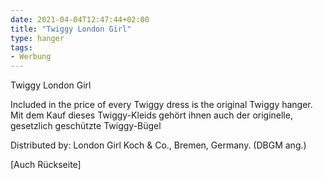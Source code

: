 ```yaml
---
date: 2021-04-04T12:47:44+02:00
title: "Twiggy London Girl"
type: hanger
tags:
- Werbung
---
```

Twiggy
London Girl

Included in the price of every Twiggy dress is the original Twiggy hanger.
Mit dem Kauf dieses Twiggy-Kleids gehört ihnen auch der originelle, gesetzlich geschützte Twiggy-Bügel

Distributed by: London Girl Koch & Co., Bremen, Germany. (DBGM ang.)


[Auch Rückseite]
